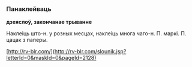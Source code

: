 ### Панаклейваць
**дзеяслоў, закончанае трыванне**

Наклеіць што-н. у розных месцах, наклеіць многа чаго-н. П. маркі. П. цацак з паперы.

<a rel="author">[http://rv-blr.com/](http://rv-blr.com/slounik.jsp?letterId=0&maskId=0&pageId=2128)</a>
